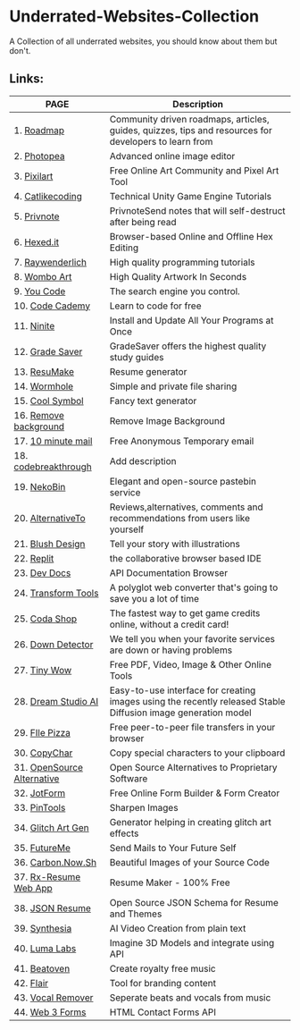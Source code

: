 # Underrated-Websites-Collection
A Collection of all underrated websites, you should know about them but don't.

## Links:
| PAGE | Description |
| ---- | ----------- |
|1. [Roadmap](https://roadmap.sh/) | Community driven roadmaps, articles, guides, quizzes, tips and resources for developers to learn from |
|2. [Photopea](https://www.photopea.com/) | Advanced online image editor |
|3. [Pixilart](https://www.pixilart.com/) | Free Online Art Community and Pixel Art Tool |
|4. [Catlikecoding](https://catlikecoding.com/unity/tutorials/) | Technical Unity Game Engine Tutorials |
|5. [Privnote](https://privnote.com/) | PrivnoteSend notes that will self-destruct after being read |
|6. [Hexed.it](https://hexed.it/) | Browser-based Online and Offline Hex Editing |
|7. [Raywenderlich](https://www.raywenderlich.com/) | High quality programming tutorials |
|8. [Wombo Art](https://www.wombo.art/) | High Quality Artwork In Seconds |
|9. [You Code](https://you.com/code) | The search engine you control. |
|10. [Code Cademy](http://www.codecademy.com/) | Learn to code for free |
|11. [Ninite](https://ninite.com/) | Install and Update All Your Programs at Once |
|12. [Grade Saver](https://www.gradesaver.com/) | GradeSaver offers the highest quality study guides |
|13. [ResuMake](https://latexresu.me/generator/templates) | Resume generator |
|14. [Wormhole](https://wormhole.app/) | Simple and private file sharing |
|15. [Cool Symbol](https://coolsymbol.com/cool-fancy-text-generator.html) | Fancy text generator |
|16. [Remove background](https://www.remove.bg/) | Remove Image Background |
|17. [10 minute mail](https://10MinuteMail.com) | Free Anonymous Temporary email |
|18. [codebreakthrough](https://www.codebreakthrough.com/) | Add description |
|19. [NekoBin](https://nekobin.com/) | Elegant and open-source pastebin service |
|20. [AlternativeTo](https://alternativeto.net/) | Reviews,alternatives, comments and recommendations from users like yourself |
|21. [Blush Design](https://blush.design/) | Tell your story with illustrations |
|22. [Replit](https://replit.com/) | the collaborative browser based IDE |
|23. [Dev Docs](https://devdocs.io/) | API Documentation Browser |
|24. [Transform Tools](https://transform.tools/) | A polyglot web converter that's going to save you a lot of time |
|25. [Coda Shop](https://www.codashop.com/en-in/) | The fastest way to get game credits online, without a credit card! |
|26. [Down Detector](https://downdetector.in/) | We tell you when your favorite services are down or having problems |
|27. [Tiny Wow](https://tinywow.com/) | Free PDF, Video, Image & Other Online Tools |
|28. [Dream Studio AI](https://beta.dreamstudio.ai/dream) | Easy-to-use interface for creating images using the recently released Stable Diffusion image generation model |
|29. [FIle Pizza](https://file.pizza/) | Free peer-to-peer file transfers in your browser |
|30. [CopyChar](https://copychar.cc/) | Copy special characters to your clipboard |
|31. [OpenSource Alternative](https://www.opensourcealternative.to/) | Open Source Alternatives to Proprietary Software |
|32. [JotForm](https://www.jotform.com/) | Free Online Form Builder & Form Creator |
|33. [PinTools](https://pinetools.com/sharpen-image) | Sharpen Images |
|34. [Glitch Art Gen](https://glitchart.io/) | Generator helping in creating glitch art effects |
|35. [FutureMe](https://www.futureme.org/) | Send Mails to Your Future Self |
|36. [Carbon.Now.Sh](https://carbon.now.sh/) | Beautiful Images of your Source Code |
|37. [Rx-Resume Web App](https://rx-resume.web.app/) | Resume Maker - 100% Free |
|38. [JSON Resume](https://jsonresume.org/) | Open Source JSON Schema for Resume and Themes |
|39. [Synthesia](https://www.synthesia.io/) | AI Video Creation from plain text|
|40. [Luma Labs](https://lumalabs.ai/luma-api) | Imagine 3D Models and integrate using API |
|41. [Beatoven](https://www.beatoven.ai/) | Create royalty free music |
|42. [Flair](https://flair.ai/) | Tool for branding content |
|43. [Vocal Remover](https://vocalremover.org/) | Seperate beats and vocals from music |
|44. [Web 3 Forms](https://web3forms.com/) | HTML Contact Forms API | 

